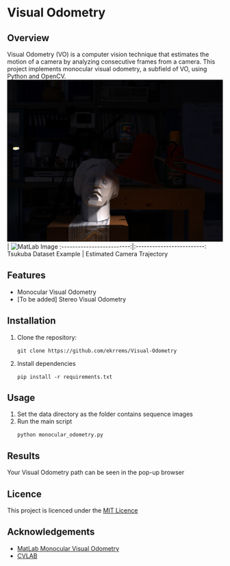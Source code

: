 # Visual Odometry

## Overview
Visual Odometry (VO) is a computer vision technique that estimates the motion of a camera by analyzing consecutive frames from a camera. This project implements monocular visual odometry, a subfield of VO, using Python and OpenCV.
![Data](https://github.com/ekrrems/Visual-Odometry/blob/main/NTSD-complete-v1.0.1/NewTsukubaStereoDataset/illumination/lamps/L_00003.png) | ![MatLab Image](https://de.mathworks.com/help/examples/vision/win64/VisualOdometryExample_08.png)
:-------------------------:|:-------------------------:
Tsukuba Dataset Example         | Estimated Camera Trajectory


## Features
- Monocular Visual Odometry
- [To be added] Stereo Visual Odometry

## Installation
1. Clone the repository:
   ```
   git clone https://github.com/ekrrems/Visual-Odometry
   ```
2. Install dependencies
   ```
   pip install -r requirements.txt
   ```

## Usage
1. Set the data directory as the folder contains sequence images
2. Run the main script
   ```
   python monocular_odometry.py
   ```
## Results
Your Visual Odometry path can be seen in the pop-up browser 

## Licence 
This project is licenced under the [MIT Licence](https://github.com/ekrrems/Visual-Odometry/blob/main/LICENSE)

## Acknowledgements
- [MatLab Monocular Visual Odometry](https://de.mathworks.com/help/vision/ug/monocular-visual-odometry.html)
- [CVLAB](https://home.cvlab.cs.tsukuba.ac.jp/home)
